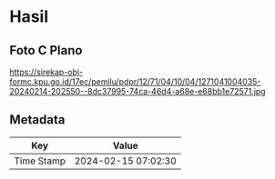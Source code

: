 # Hasil

## Foto C Plano

https://sirekap-obj-formc.kpu.go.id/17ec/pemilu/pdpr/12/71/04/10/04/1271041004035-20240214-202550--8dc37995-74ca-46d4-a68e-e68bb1e72571.jpg


## Metadata

| Key        | Value               |
| ---------- | ------------------- |
| Time Stamp | 2024-02-15 07:02:30 |



